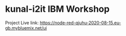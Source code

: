 # kunal-i2it IBM Workshop

Project Live link: https://node-red-qjuhu-2020-08-15.eu-gb.mybluemix.net/ui
